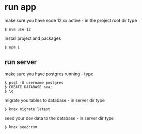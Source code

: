 # run app

make sure you have node 12.xx active - in the project root dir type

```
$ nvm use 12
```

Install project and packages

```
$ npm i
```

## run server

make sure you have postgres running - type

```
$ psql -U username postgres
$ CREATE DATABASE sva;
$ \q
```

migrate you tables to database - in server dir type

```
$ knex migrate:latest
```

seed your dev data to the database - in server dir type

```
$ knex seed:run
```
